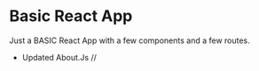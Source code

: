 # Basic React App

Just a BASIC React App with a few components and a few routes.
- Updated About.Js //